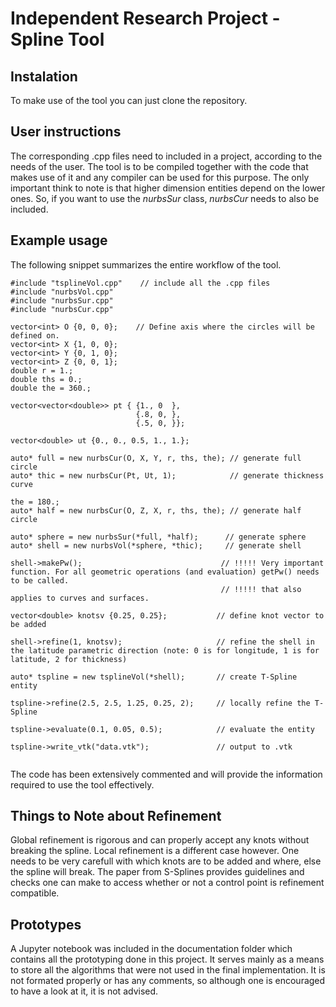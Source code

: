 # Independent Research Project - Spline Tool

## Instalation

To make use of the tool you can just clone the repository.

## User instructions

The corresponding .cpp files need to included in a project, according to the needs of the user. The tool is to be compiled together with the code that makes use of it and any compiler can be used for this purpose. The only important think to note is that higher dimension entities depend on the lower ones. So, if you want to use the *nurbsSur* class, *nurbsCur* needs to also be included.

## Example usage

The following snippet summarizes the entire workflow of the tool.

```
#include "tsplineVol.cpp"    // include all the .cpp files
#include "nurbsVol.cpp"
#include "nurbsSur.cpp"
#include "nurbsCur.cpp"

vector<int> O {0, 0, 0};    // Define axis where the circles will be defined on.
vector<int> X {1, 0, 0};
vector<int> Y {0, 1, 0};
vector<int> Z {0, 0, 1};
double r = 1.;
double ths = 0.;
double the = 360.;

vector<vector<double>> pt { {1., 0  }, 
                            {.8, 0, }, 
                            {.5, 0, }};

vector<double> ut {0., 0., 0.5, 1., 1.};

auto* full = new nurbsCur(O, X, Y, r, ths, the); // generate full circle
auto* thic = new nurbsCur(Pt, Ut, 1);            // generate thickness curve

the = 180.;
auto* half = new nurbsCur(O, Z, X, r, ths, the); // generate half circle

auto* sphere = new nurbsSur(*full, *half);      // generate sphere
auto* shell = new nurbsVol(*sphere, *thic);     // generate shell

shell->makePw();                               // !!!!! Very important function. For all geometric operations (and evaluation) getPw() needs to be called.
                                               // !!!!! that also applies to curves and surfaces.
                                               
vector<double> knotsv {0.25, 0.25};           // define knot vector to be added

shell->refine(1, knotsv);                     // refine the shell in the latitude parametric direction (note: 0 is for longitude, 1 is for latitude, 2 for thickness)

auto* tspline = new tsplineVol(*shell);       // create T-Spline entity

tspline->refine(2.5, 2.5, 1.25, 0.25, 2);     // locally refine the T-Spline

tspline->evaluate(0.1, 0.05, 0.5);            // evaluate the entity

tspline->write_vtk("data.vtk");               // output to .vtk


```

The code has been extensively commented and will provide the information required to use the tool effectively.

## Things to Note about Refinement

Global refinement is rigorous and can properly accept any knots without breaking the spline. Local refinement is a different case however. One needs to be very carefull with which knots are to be added and where, else the spline will break. The paper from S-Splines provides guidelines and checks one can make to access whether or not a control point is refinement compatible.

## Prototypes

A Jupyter notebook was included in the documentation folder which contains all the prototyping done in this project. It serves mainly as a means to store all the algorithms that were not used in the final implementation. It is not formated properly or has any comments, so although one is encouraged to have a look at it, it is not advised.
